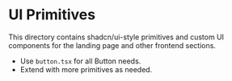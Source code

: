 # UI Primitives

This directory contains shadcn/ui-style primitives and custom UI components for the landing page and other frontend sections.

- Use `button.tsx` for all Button needs.
- Extend with more primitives as needed. 